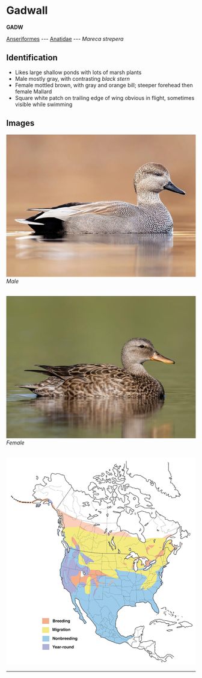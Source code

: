 # Gadwall
**GADW**

[Anseriformes](/birding/orders/anseriformes) ---
[Anatidae](/birding/orders/anseriformes/anatidae) ---
*Mareca strepera*

## Identification
- Likes large shallow ponds with lots of marsh plants
- Male mostly gray, with contrasting *black stern*
- Female mottled brown, with gray and orange bill; steeper forehead then female Mallard
- Square white patch on trailing edge of wing obvious in flight, sometimes visible while swimming

## Images
![](/birding/images/mareca_strepera_gadw_male.jpg)</br>
*Male* </br></br>

![](/birding/images/mareca_strepera_gadw_female.jpg)</br>
*Female* </br></br>

![](/birding/images/mareca_strepera_gadw_map.jpg)

----

<!---## Notes
### DATE. PLACE---SPECIFIC
NOTE--->
